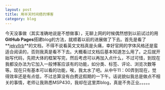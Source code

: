 ```yaml
---
layout: post
title: 用半天时间搭的博客
category: blog
---
```


今天没事做（其实准确地说是不想做事），无聊上网的时候偶然想到以前试过的用**GitHub Pages**搭建blog的方法，就顺着以前的进展做了下去。首先是看了**[jekyllrb](http://jekyllrb.com/docs/home/)**的文档，不得不说看英文文档真是头痛，幸好官网的字体风格还是蛮适合阅读的，否则我真是看不下去。大概看过文档后基本知道怎么用了。之后就开始写代码，先把大体的框架写完，然后考虑可以再加入点什么，不过可惜，到现在我都没办法为它加入一般博客应该有的功能，如分类、标签、评论、浏览次数等等。现在只有基本可以看的功能，唉，我太水了吧。从中午11：00弄到现在，觉得效率还是有点低，不过总算没有白费这假期的一下午。话说貌似我总是做点不相关的事情，老师让我熟悉MSP430，我却在这里弄blog，真是不务正业。。。。。